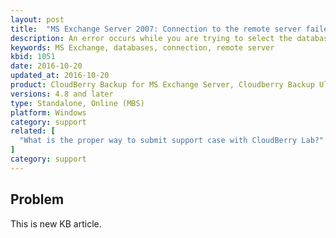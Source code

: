 ```yaml
---
layout: post
title:  "MS Exchange Server 2007: Connection to the remote server failed"
description: An error occurs while you are trying to select the databases for backup
keywords: MS Exchange, databases, connection, remote server
kbid: 1051
date: 2016-10-20
updated_at: 2016-10-20
product: CloudBerry Backup for MS Exchange Server, Cloudberry Backup Ultimate
versions: 4.8 and later
type: Standalone, Online (MBS)
platform: Windows
category: support
related: [
  "What is the proper way to submit support case with CloudBerry Lab?"
]
category: support
---
```

## Problem

This is new KB article.
